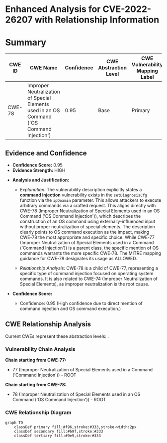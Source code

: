# Enhanced Analysis for CVE-2022-26207 with Relationship Information

# Summary
| CWE ID | CWE Name | Confidence | CWE Abstraction Level | CWE Vulnerability Mapping Label | CWE-Vulnerability Mapping Notes |
|---|---|---|---|---|---|
| CWE-78 | Improper Neutralization of Special Elements used in an OS Command ('OS Command Injection') | 0.95 | Base | Primary | Allowed |

## Evidence and Confidence

*   **Confidence Score:** 0.95
*   **Evidence Strength:** HIGH

- **Analysis and Justification:**  
  - *Explanation:* The vulnerability description explicitly states a **command injection** vulnerability exists in the `setDiagnosisCfg` function via the `ipDoamin` parameter. This allows attackers to execute arbitrary commands via a crafted request. This aligns directly with CWE-78 (Improper Neutralization of Special Elements used in an OS Command ('OS Command Injection')), which describes the construction of an OS command using externally-influenced input without proper neutralization of special elements. The description clearly points to OS command execution as the impact, making CWE-78 the most appropriate and specific choice. While CWE-77 (Improper Neutralization of Special Elements used in a Command ('Command Injection')) is a parent class, the specific mention of OS commands warrants the more specific CWE-78. The MITRE mapping guidance for CWE-78 designates its usage as ALLOWED.

  - *Relationship Analysis:* CWE-78 is a child of CWE-77, representing a specific type of command injection focused on operating system commands. It is also related to CWE-74 (Improper Neutralization of Special Elements), as improper neutralization is the root cause.

- **Confidence Score:**  
  - Confidence: 0.95 (High confidence due to direct mention of command injection and OS command execution.)


## CWE Relationship Analysis

Current CWEs represent these abstraction levels: .


### Vulnerability Chain Analysis

**Chain starting from CWE-77:**
- 77 (Improper Neutralization of Special Elements used in a Command ('Command Injection')) - ROOT


**Chain starting from CWE-78:**
- 78 (Improper Neutralization of Special Elements used in an OS Command ('OS Command Injection')) - ROOT



### CWE Relationship Diagram

```mermaid
graph TD
    classDef primary fill:#f96,stroke:#333,stroke-width:2px
    classDef secondary fill:#69f,stroke:#333
    classDef tertiary fill:#9e9,stroke:#333
```
